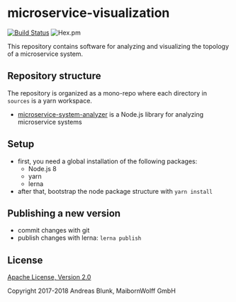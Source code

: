 # microservice-visualization

[![Build Status](https://travis-ci.org/xndlnk/microservice-visualization.svg?branch=master)](https://travis-ci.org/xndlnk/microservice-visualization) 
![Hex.pm](https://img.shields.io/hexpm/l/plug.svg)

This repository contains software for analyzing and visualizing the topology of a microservice system.

## Repository structure

The repository is organized as a mono-repo where each directory in `sources` is a yarn workspace.

- [microservice-system-analyzer](sources/microservice-system-analyzer) is a Node.js library for analyzing microservice systems

## Setup

- first, you need a global installation of the following packages:
  - Node.js 8
  - yarn
  - lerna
- after that, bootstrap the node package structure with `yarn install`

## Publishing a new version

- commit changes with git
- publish changes with lerna: `lerna publish`

## License

[Apache License, Version 2.0](LICENSE)

Copyright 2017-2018 Andreas Blunk, MaibornWolff GmbH